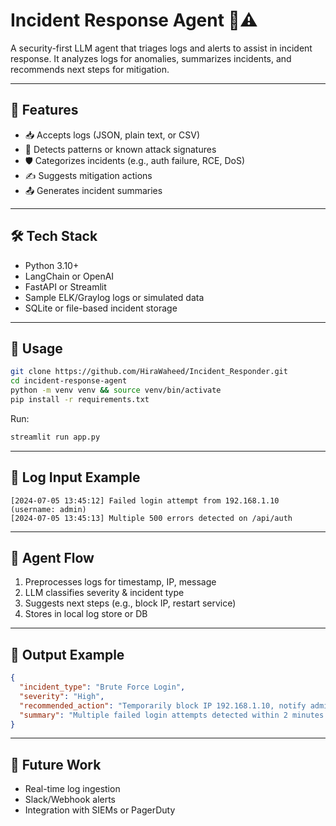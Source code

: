# Incident Response Agent 🔐⚠️

A security-first LLM agent that triages logs and alerts to assist in incident response. It analyzes logs for anomalies, summarizes incidents, and recommends next steps for mitigation.

---

## 🚨 Features

- 📥 Accepts logs (JSON, plain text, or CSV)
- 🧠 Detects patterns or known attack signatures
- 🛡️ Categorizes incidents (e.g., auth failure, RCE, DoS)
- ✍️ Suggests mitigation actions
- 📤 Generates incident summaries

---

## 🛠️ Tech Stack

- Python 3.10+
- LangChain or OpenAI
- FastAPI or Streamlit
- Sample ELK/Graylog logs or simulated data
- SQLite or file-based incident storage

---

## 🚀 Usage

```bash
git clone https://github.com/HiraWaheed/Incident_Responder.git
cd incident-response-agent
python -m venv venv && source venv/bin/activate
pip install -r requirements.txt
````

Run:

```bash
streamlit run app.py
```

---

## 📂 Log Input Example

```log
[2024-07-05 13:45:12] Failed login attempt from 192.168.1.10 (username: admin)
[2024-07-05 13:45:13] Multiple 500 errors detected on /api/auth
```

---

## 🧠 Agent Flow

1. Preprocesses logs for timestamp, IP, message
2. LLM classifies severity & incident type
3. Suggests next steps (e.g., block IP, restart service)
4. Stores in local log store or DB

---

## 📝 Output Example

```json
{
  "incident_type": "Brute Force Login",
  "severity": "High",
  "recommended_action": "Temporarily block IP 192.168.1.10, notify admin",
  "summary": "Multiple failed login attempts detected within 2 minutes."
}
```

---

## 🚀 Future Work

* Real-time log ingestion
* Slack/Webhook alerts
* Integration with SIEMs or PagerDuty
